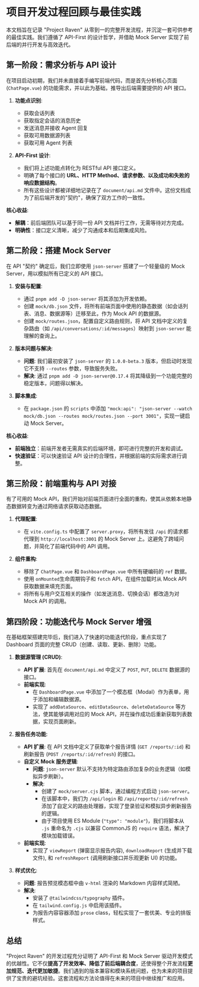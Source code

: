 # 项目开发过程回顾与最佳实践

本文档旨在记录 "Project Raven" 从零到一的完整开发流程，并沉淀一套可供参考的最佳实践。我们遵循了 API-First 的设计哲学，并借助 Mock Server 实现了前后端的并行开发与高效迭代。

## 第一阶段：需求分析与 API 设计

在项目启动初期，我们并未直接着手编写前端代码，而是首先分析核心页面 (`ChatPage.vue`) 的功能需求，并以此为基础，推导出后端需要提供的 API 接口。

1.  **功能点识别**:
    *   获取会话列表
    *   获取指定会话的消息历史
    *   发送消息并接收 Agent 回复
    *   获取可用数据源列表
    *   获取可用 Agent 列表

2.  **API-First 设计**:
    *   我们将上述功能点转化为 RESTful API 接口定义。
    *   明确了每个接口的 **URL、HTTP Method、请求参数、以及成功和失败的响应数据结构**。
    *   所有这些设计都被详细地记录在了 `document/api.md` 文件中。这份文档成为了前后端开发的"契约"，确保了双方工作的一致性。

**核心收益**:
*   **解耦**：前后端团队可以基于同一份 API 文档并行工作，无需等待对方完成。
*   **明确性**：接口定义清晰，减少了沟通成本和后期集成风险。

## 第二阶段：搭建 Mock Server

在 API "契约" 确定后，我们立即使用 `json-server` 搭建了一个轻量级的 Mock Server，用以模拟所有已定义的 API 接口。

1.  **安装与配置**:
    *   通过 `pnpm add -D json-server` 将其添加为开发依赖。
    *   创建 `mock/db.json` 文件，将所有前端页面中使用的静态数据（如会话列表、消息、数据源等）迁移至此，作为 Mock API 的数据源。
    *   创建 `mock/routes.json`，配置自定义路由规则，将 API 文档中定义的复杂路由（如 `/api/conversations/:id/messages`）映射到 `json-server` 能理解的查询上。

2.  **版本问题与解决**:
    *   **问题**: 我们最初安装了 `json-server` 的 `1.0.0-beta.3` 版本，但启动时发现它不支持 `--routes` 参数，导致服务失败。
    *   **解决**: 通过 `pnpm add -D json-server@0.17.4` 将其降级到一个功能完整的稳定版本，问题得以解决。

3.  **脚本集成**:
    *   在 `package.json` 的 `scripts` 中添加 `"mock:api": "json-server --watch mock/db.json --routes mock/routes.json --port 3001"`，实现一键启动 Mock Server。

**核心收益**:
*   **前端独立**：前端开发者无需真实的后端环境，即可进行完整的开发和调试。
*   **快速验证**：可以快速验证 API 设计的合理性，并根据前端的实际需求进行调整。

## 第三阶段：前端重构与 API 对接

有了可用的 Mock API，我们开始对前端页面进行全面的重构，使其从依赖本地静态数据转变为通过网络请求获取动态数据。

1.  **代理配置**:
    *   在 `vite.config.ts` 中配置了 `server.proxy`，将所有发往 `/api` 的请求都代理到 `http://localhost:3001` 的 Mock Server 上。这避免了跨域问题，并简化了前端代码中的 API 调用。

2.  **组件重构**:
    *   移除了 `ChatPage.vue` 和 `DashboardPage.vue` 中所有硬编码的 `ref` 数据。
    *   使用 `onMounted`生命周期钩子和 `fetch` API，在组件加载时从 Mock API 获取数据来填充页面。
    *   将所有与用户交互相关的操作（如发送消息、切换会话）都改造为对 Mock API 的调用。

## 第四阶段：功能迭代与 Mock Server 增强

在基础框架搭建完毕后，我们进入了快速的功能迭代阶段，重点实现了 Dashboard 页面的完整 CRUD（创建、读取、更新、删除）功能。

1.  **数据源管理 (CRUD)**:
    *   **API 扩展**: 首先在 `document/api.md` 中定义了 `POST`, `PUT`, `DELETE` 数据源的接口。
    *   **前端实现**:
        *   在 `DashboardPage.vue` 中添加了一个模态框（Modal）作为表单，用于添加和编辑数据源。
        *   实现了 `addDataSource`、`editDataSource`、`deleteDataSource` 等方法，使其能够调用对应的 Mock API，并在操作成功后重新获取列表数据，实现页面刷新。

2.  **报告任务功能**:
    *   **API 扩展**: 在 API 文档中定义了获取单个报告详情 (`GET /reports/:id`) 和刷新报告 (`POST /reports/:id/refresh`) 的接口。
    *   **自定义 Mock 服务逻辑**:
        *   **问题**: `json-server` 默认不支持为特定路由添加复杂的业务逻辑（如模拟异步刷新）。
        *   **解决**:
            *   创建了 `mock/server.cjs` 脚本，通过编程方式启动 `json-server`。
            *   在该脚本中，我们为 `/api/login` 和 `/api/reports/:id/refresh` 添加了自定义的路由处理器，实现了登录验证和模拟异步刷新报告的逻辑。
            *   由于项目使用 ES Module (`"type": "module"`)，我们将脚本从 `.js` 重命名为 `.cjs` 以兼容 CommonJS 的 `require` 语法，解决了模块加载错误。
    *   **前端实现**:
        *   实现了 `viewReport` (弹窗显示报告内容), `downloadReport` (生成并下载文件), 和 `refreshReport` (调用刷新接口并乐观更新 UI) 的功能。

3.  **样式优化**:
    *   **问题**: 报告预览模态框中由 `v-html` 渲染的 Markdown 内容样式简陋。
    *   **解决**:
        *   安装了 `@tailwindcss/typography` 插件。
        *   在 `tailwind.config.js` 中启用该插件。
        *   为报告内容容器添加 `prose` class，轻松实现了一套优美、专业的排版样式。

## 总结

"Project Raven" 的开发过程充分证明了 API-First 和 Mock Server 驱动开发模式的优越性。它不仅**提高了开发效率、降低了前后端耦合度**，还使得整个开发流程**更加规范、迭代更加敏捷**。我们遇到的版本兼容和模块系统问题，也为未来的项目提供了宝贵的避坑经验。这套流程和方法论值得在未来的项目中继续推广和应用。 